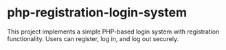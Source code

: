 # php-registration-login-system
This project implements a simple PHP-based login system with registration functionality. Users can register, log in, and log out securely.
